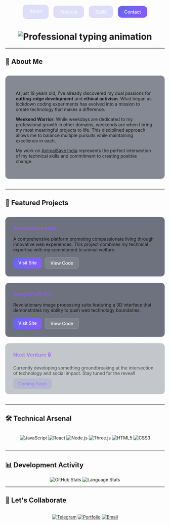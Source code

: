 <div align="center">

<!-- Glass Navigation Bar with Working Styles -->
<div style="
  display: flex;
  justify-content: center;
  gap: 15px;
  margin: 2rem 0;
  flex-wrap: wrap;
">
  <a href="#about" style="
    padding: 10px 20px;
    border-radius: 12px;
    background: rgba(99, 102, 241, 0.2);
    backdrop-filter: blur(10px);
    border: 1px solid rgba(255,255,255,0.1);
    color: #f8fafc;
    text-decoration: none;
    font-weight: 500;
    transition: all 0.3s ease;
  ">About</a>
  
  <a href="#projects" style="
    padding: 10px 20px;
    border-radius: 12px;
    background: rgba(99, 102, 241, 0.2);
    backdrop-filter: blur(10px);
    border: 1px solid rgba(255,255,255,0.1);
    color: #f8fafc;
    text-decoration: none;
    font-weight: 500;
    transition: all 0.3s ease;
  ">Projects</a>
  
  <a href="#skills" style="
    padding: 10px 20px;
    border-radius: 12px;
    background: rgba(99, 102, 241, 0.2);
    backdrop-filter: blur(10px);
    border: 1px solid rgba(255,255,255,0.1);
    color: #f8fafc;
    text-decoration: none;
    font-weight: 500;
    transition: all 0.3s ease;
  ">Skills</a>
  
  <a href="https://t.me/mocpiyush" style="
    padding: 10px 20px;
    border-radius: 12px;
    background: linear-gradient(135deg, #6366f1, #8b5cf6);
    color: white;
    text-decoration: none;
    font-weight: 500;
    transition: all 0.3s ease;
  ">Contact</a>
</div>

<!-- Professional Typing Animation -->
<h1>
  <img src="https://readme-typing-svg.herokuapp.com?font=Fira+Code&size=30&duration=3000&pause=1000&color=6366F1&center=true&vCenter=true&width=500&lines=Transforming+Ideas+Into+Reality;Piyush+%7C+Developer+%26+Advocate;Building+With+Purpose" alt="Professional typing animation" />
</h1>

</div>

---

## 🌱 About Me

<div style="
  background: rgba(15, 23, 42, 0.5);
  padding: 2rem;
  border-radius: 12px;
  border: 1px solid rgba(255,255,255,0.1);
  margin: 2rem 0;
">

At just 19 years old, I've already discovered my dual passions for **cutting-edge development** and **ethical activism**. What began as lockdown coding experiments has evolved into a mission to create technology that makes a difference.

**Weekend Warrior**: While weekdays are dedicated to my professional growth in other domains, weekends are when I bring my most meaningful projects to life. This disciplined approach allows me to balance multiple pursuits while maintaining excellence in each.

My work on [AnimalSave India](#projects) represents the perfect intersection of my technical skills and commitment to creating positive change.

</div>

---

## 🚀 Featured Projects

<div style="
  display: grid;
  grid-template-columns: repeat(auto-fit, minmax(300px, 1fr));
  gap: 20px;
  margin: 2rem 0;
">

<!-- AnimalSave Card -->
<div style="
  background: rgba(15, 23, 42, 0.6);
  padding: 1.5rem;
  border-radius: 12px;
  border: 1px solid rgba(99, 102, 241, 0.3);
">
  <h3 style="color: #8b5cf6; margin-top: 0;">AnimalSave India</h3>
  <p>A comprehensive platform promoting compassionate living through innovative web experiences. This project combines my technical expertise with my commitment to animal welfare.</p>
  <div style="margin-top: 1rem; display: flex; gap: 10px;">
    <a href="https://animalsaveindia.vercel.app" style="
      padding: 8px 16px;
      background: linear-gradient(135deg, #6366f1, #8b5cf6);
      color: white;
      border-radius: 8px;
      text-decoration: none;
      font-weight: 500;
    ">Visit Site</a>
    <a href="https://github.com/yourusername/animalsave" style="
      padding: 8px 16px;
      background: rgba(255,255,255,0.1);
      border: 1px solid rgba(255,255,255,0.2);
      color: white;
      border-radius: 8px;
      text-decoration: none;
      font-weight: 500;
    ">View Code</a>
  </div>
</div>

<!-- ImageCraft Card -->
<div style="
  background: rgba(15, 23, 42, 0.6);
  padding: 1.5rem;
  border-radius: 12px;
  border: 1px solid rgba(99, 102, 241, 0.3);
">
  <h3 style="color: #8b5cf6; margin-top: 0;">ImageCraft Pro</h3>
  <p>Revolutionary image processing suite featuring a 3D interface that demonstrates my ability to push web technology boundaries.</p>
  <div style="margin-top: 1rem; display: flex; gap: 10px;">
    <a href="https://imagecraft.vercel.app" style="
      padding: 8px 16px;
      background: linear-gradient(135deg, #6366f1, #8b5cf6);
      color: white;
      border-radius: 8px;
      text-decoration: none;
      font-weight: 500;
    ">Visit Site</a>
    <a href="https://github.com/yourusername/imagecraft" style="
      padding: 8px 16px;
      background: rgba(255,255,255,0.1);
      border: 1px solid rgba(255,255,255,0.2);
      color: white;
      border-radius: 8px;
      text-decoration: none;
      font-weight: 500;
    ">View Code</a>
  </div>
</div>

<!-- Secret Project Card -->
<div style="
  background: rgba(15, 23, 42, 0.3);
  padding: 1.5rem;
  border-radius: 12px;
  border: 1px dashed rgba(99, 102, 241, 0.3);
  opacity: 0.8;
">
  <h3 style="color: #8b5cf6; margin-top: 0;">Next Venture 🔒</h3>
  <p>Currently developing something groundbreaking at the intersection of technology and social impact. Stay tuned for the reveal!</p>
  <div style="margin-top: 1rem;">
    <span style="
      padding: 8px 16px;
      background: rgba(99, 102, 241, 0.2);
      color: #8b5cf6;
      border-radius: 8px;
      font-weight: 500;
    ">Coming Soon</span>
  </div>
</div>

</div>

---

## 🛠 Technical Arsenal

<div align="center" style="margin: 2rem 0;">

![JavaScript](https://img.shields.io/badge/JavaScript-F7DF1E?style=for-the-badge&logo=javascript&logoColor=black)
![React](https://img.shields.io/badge/React-61DAFB?style=for-the-badge&logo=react&logoColor=black)
![Node.js](https://img.shields.io/badge/Node.js-339933?style=for-the-badge&logo=node.js&logoColor=white)
![Three.js](https://img.shields.io/badge/Three.js-000000?style=for-the-badge&logo=three.js&logoColor=white)
![HTML5](https://img.shields.io/badge/HTML5-E34F26?style=for-the-badge&logo=html5&logoColor=white)
![CSS3](https://img.shields.io/badge/CSS3-1572B6?style=for-the-badge&logo=css3&logoColor=white)

</div>

---

## 📊 Development Activity

<div align="center">

![GitHub Stats](https://github-readme-stats.vercel.app/api?username=yourusername&show_icons=true&theme=radical&hide_border=true&bg_color=0f172a&title_color=8b5cf6&icon_color=6366f1)
![Language Stats](https://github-readme-stats.vercel.app/api/top-langs/?username=yourusername&layout=compact&theme=radical&hide_border=true&bg_color=0f172a&title_color=8b5cf6)

</div>

---

## 🌟 Let's Collaborate

<div align="center" style="margin-top: 2rem;">

[![Telegram](https://img.shields.io/badge/Message_on_Telegram-2CA5E0?style=for-the-badge&logo=telegram&logoColor=white)](https://t.me/mocpiyush)
[![Portfolio](https://img.shields.io/badge/View_Portfolio-6366F1?style=for-the-badge&logo=vercel&logoColor=white)](https://yourportfolio.com)
[![Email](https://img.shields.io/badge/Email_Me-D14836?style=for-the-badge&logo=gmail&logoColor=white)](mailto:your@email.com)

</div>
